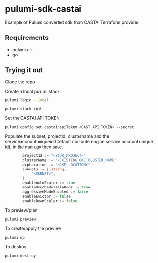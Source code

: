 # pulumi-sdk-castai
Example of Pulumi converted sdk from CASTAI Terraform provider

## Requirements

- pulumi cli
- go

## Trying it out

Clone the repo

Create a local pulumi stack
```bash
pulumi login --local

pulumi stack init
```

Set the CASTAI API TOKEN
```bash
pulumi config set castai:apiToken <CAST_API_TOKEN> --secret
```

Populate the subnet, projectid, clustername and the serviceaccountuniqueid (Default compute engine service account unique id), in the main.go then save.

```go
		projectId := "<YOUR_PROJECT>"
		clusterName := "<EXISTING_GKE_CLUSTER_NAME"
		gcpLocation := "<GKE_LOCATION>"
		subnets := []string{
			"<SUBNET>",
		}
		enableAutoScaler := true
		enableUnschedulablePods := true
		aggressiveModeEnabled := false
		enableEvictor := false
		enableDownScaler := false
```


To preview/plan
```bash
pulumi preview
```

To create/apply the preview
```bash
pulumi up
```

To destroy
```bash
pulumi destroy
```


